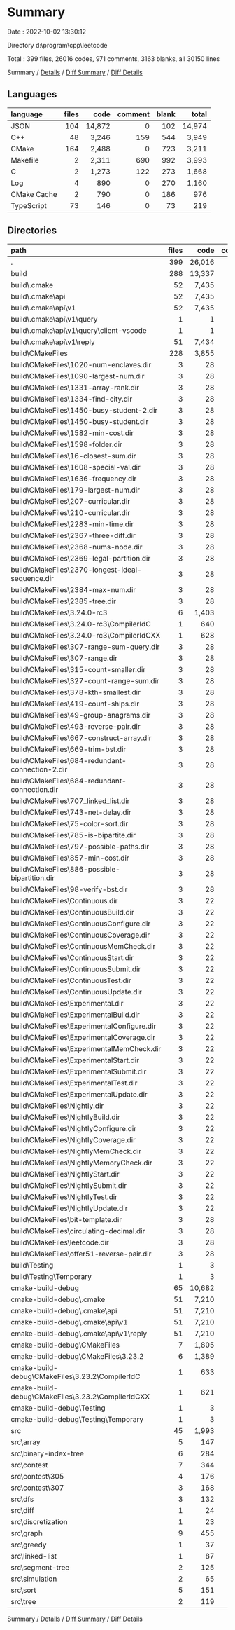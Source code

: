 # Summary

Date : 2022-10-02 13:30:12

Directory d:\\program\\cpp\\leetcode

Total : 399 files,  26016 codes, 971 comments, 3163 blanks, all 30150 lines

Summary / [Details](details.md) / [Diff Summary](diff.md) / [Diff Details](diff-details.md)

## Languages
| language | files | code | comment | blank | total |
| :--- | ---: | ---: | ---: | ---: | ---: |
| JSON | 104 | 14,872 | 0 | 102 | 14,974 |
| C++ | 48 | 3,246 | 159 | 544 | 3,949 |
| CMake | 164 | 2,488 | 0 | 723 | 3,211 |
| Makefile | 2 | 2,311 | 690 | 992 | 3,993 |
| C | 2 | 1,273 | 122 | 273 | 1,668 |
| Log | 4 | 890 | 0 | 270 | 1,160 |
| CMake Cache | 2 | 790 | 0 | 186 | 976 |
| TypeScript | 73 | 146 | 0 | 73 | 219 |

## Directories
| path | files | code | comment | blank | total |
| :--- | ---: | ---: | ---: | ---: | ---: |
| . | 399 | 26,016 | 971 | 3,163 | 30,150 |
| build | 288 | 13,337 | 485 | 1,741 | 15,563 |
| build\\.cmake | 52 | 7,435 | 0 | 51 | 7,486 |
| build\\.cmake\\api | 52 | 7,435 | 0 | 51 | 7,486 |
| build\\.cmake\\api\\v1 | 52 | 7,435 | 0 | 51 | 7,486 |
| build\\.cmake\\api\\v1\\query | 1 | 1 | 0 | 0 | 1 |
| build\\.cmake\\api\\v1\\query\\client-vscode | 1 | 1 | 0 | 0 | 1 |
| build\\.cmake\\api\\v1\\reply | 51 | 7,434 | 0 | 51 | 7,485 |
| build\\CMakeFiles | 228 | 3,855 | 124 | 1,122 | 5,101 |
| build\\CMakeFiles\\1020-num-enclaves.dir | 3 | 28 | 0 | 9 | 37 |
| build\\CMakeFiles\\1090-largest-num.dir | 3 | 28 | 0 | 9 | 37 |
| build\\CMakeFiles\\1331-array-rank.dir | 3 | 28 | 0 | 9 | 37 |
| build\\CMakeFiles\\1334-find-city.dir | 3 | 28 | 0 | 9 | 37 |
| build\\CMakeFiles\\1450-busy-student-2.dir | 3 | 28 | 0 | 9 | 37 |
| build\\CMakeFiles\\1450-busy-student.dir | 3 | 28 | 0 | 9 | 37 |
| build\\CMakeFiles\\1582-min-cost.dir | 3 | 28 | 0 | 9 | 37 |
| build\\CMakeFiles\\1598-folder.dir | 3 | 28 | 0 | 9 | 37 |
| build\\CMakeFiles\\16-closest-sum.dir | 3 | 28 | 0 | 9 | 37 |
| build\\CMakeFiles\\1608-special-val.dir | 3 | 28 | 0 | 9 | 37 |
| build\\CMakeFiles\\1636-frequency.dir | 3 | 28 | 0 | 9 | 37 |
| build\\CMakeFiles\\179-largest-num.dir | 3 | 28 | 0 | 9 | 37 |
| build\\CMakeFiles\\207-curricular.dir | 3 | 28 | 0 | 9 | 37 |
| build\\CMakeFiles\\210-curricular.dir | 3 | 28 | 0 | 9 | 37 |
| build\\CMakeFiles\\2283-min-time.dir | 3 | 28 | 0 | 9 | 37 |
| build\\CMakeFiles\\2367-three-diff.dir | 3 | 28 | 0 | 9 | 37 |
| build\\CMakeFiles\\2368-nums-node.dir | 3 | 28 | 0 | 9 | 37 |
| build\\CMakeFiles\\2369-legal-partition.dir | 3 | 28 | 0 | 9 | 37 |
| build\\CMakeFiles\\2370-longest-ideal-sequence.dir | 3 | 28 | 0 | 9 | 37 |
| build\\CMakeFiles\\2384-max-num.dir | 3 | 28 | 0 | 9 | 37 |
| build\\CMakeFiles\\2385-tree.dir | 3 | 28 | 0 | 9 | 37 |
| build\\CMakeFiles\\3.24.0-rc3 | 6 | 1,403 | 124 | 319 | 1,846 |
| build\\CMakeFiles\\3.24.0-rc3\\CompilerIdC | 1 | 640 | 61 | 138 | 839 |
| build\\CMakeFiles\\3.24.0-rc3\\CompilerIdCXX | 1 | 628 | 63 | 136 | 827 |
| build\\CMakeFiles\\307-range-sum-query.dir | 3 | 28 | 0 | 9 | 37 |
| build\\CMakeFiles\\307-range.dir | 3 | 28 | 0 | 9 | 37 |
| build\\CMakeFiles\\315-count-smaller.dir | 3 | 28 | 0 | 9 | 37 |
| build\\CMakeFiles\\327-count-range-sum.dir | 3 | 28 | 0 | 9 | 37 |
| build\\CMakeFiles\\378-kth-smallest.dir | 3 | 28 | 0 | 9 | 37 |
| build\\CMakeFiles\\419-count-ships.dir | 3 | 28 | 0 | 9 | 37 |
| build\\CMakeFiles\\49-group-anagrams.dir | 3 | 28 | 0 | 9 | 37 |
| build\\CMakeFiles\\493-reverse-pair.dir | 3 | 28 | 0 | 9 | 37 |
| build\\CMakeFiles\\667-construct-array.dir | 3 | 28 | 0 | 9 | 37 |
| build\\CMakeFiles\\669-trim-bst.dir | 3 | 28 | 0 | 9 | 37 |
| build\\CMakeFiles\\684-redundant-connection-2.dir | 3 | 28 | 0 | 9 | 37 |
| build\\CMakeFiles\\684-redundant-connection.dir | 3 | 28 | 0 | 9 | 37 |
| build\\CMakeFiles\\707_linked_list.dir | 3 | 28 | 0 | 9 | 37 |
| build\\CMakeFiles\\743-net-delay.dir | 3 | 28 | 0 | 9 | 37 |
| build\\CMakeFiles\\75-color-sort.dir | 3 | 28 | 0 | 9 | 37 |
| build\\CMakeFiles\\785-is-bipartite.dir | 3 | 28 | 0 | 9 | 37 |
| build\\CMakeFiles\\797-possible-paths.dir | 3 | 28 | 0 | 9 | 37 |
| build\\CMakeFiles\\857-min-cost.dir | 3 | 28 | 0 | 9 | 37 |
| build\\CMakeFiles\\886-possible-bipartition.dir | 3 | 28 | 0 | 9 | 37 |
| build\\CMakeFiles\\98-verify-bst.dir | 3 | 28 | 0 | 9 | 37 |
| build\\CMakeFiles\\Continuous.dir | 3 | 22 | 0 | 9 | 31 |
| build\\CMakeFiles\\ContinuousBuild.dir | 3 | 22 | 0 | 9 | 31 |
| build\\CMakeFiles\\ContinuousConfigure.dir | 3 | 22 | 0 | 9 | 31 |
| build\\CMakeFiles\\ContinuousCoverage.dir | 3 | 22 | 0 | 9 | 31 |
| build\\CMakeFiles\\ContinuousMemCheck.dir | 3 | 22 | 0 | 9 | 31 |
| build\\CMakeFiles\\ContinuousStart.dir | 3 | 22 | 0 | 9 | 31 |
| build\\CMakeFiles\\ContinuousSubmit.dir | 3 | 22 | 0 | 9 | 31 |
| build\\CMakeFiles\\ContinuousTest.dir | 3 | 22 | 0 | 9 | 31 |
| build\\CMakeFiles\\ContinuousUpdate.dir | 3 | 22 | 0 | 9 | 31 |
| build\\CMakeFiles\\Experimental.dir | 3 | 22 | 0 | 9 | 31 |
| build\\CMakeFiles\\ExperimentalBuild.dir | 3 | 22 | 0 | 9 | 31 |
| build\\CMakeFiles\\ExperimentalConfigure.dir | 3 | 22 | 0 | 9 | 31 |
| build\\CMakeFiles\\ExperimentalCoverage.dir | 3 | 22 | 0 | 9 | 31 |
| build\\CMakeFiles\\ExperimentalMemCheck.dir | 3 | 22 | 0 | 9 | 31 |
| build\\CMakeFiles\\ExperimentalStart.dir | 3 | 22 | 0 | 9 | 31 |
| build\\CMakeFiles\\ExperimentalSubmit.dir | 3 | 22 | 0 | 9 | 31 |
| build\\CMakeFiles\\ExperimentalTest.dir | 3 | 22 | 0 | 9 | 31 |
| build\\CMakeFiles\\ExperimentalUpdate.dir | 3 | 22 | 0 | 9 | 31 |
| build\\CMakeFiles\\Nightly.dir | 3 | 22 | 0 | 9 | 31 |
| build\\CMakeFiles\\NightlyBuild.dir | 3 | 22 | 0 | 9 | 31 |
| build\\CMakeFiles\\NightlyConfigure.dir | 3 | 22 | 0 | 9 | 31 |
| build\\CMakeFiles\\NightlyCoverage.dir | 3 | 22 | 0 | 9 | 31 |
| build\\CMakeFiles\\NightlyMemCheck.dir | 3 | 22 | 0 | 9 | 31 |
| build\\CMakeFiles\\NightlyMemoryCheck.dir | 3 | 22 | 0 | 9 | 31 |
| build\\CMakeFiles\\NightlyStart.dir | 3 | 22 | 0 | 9 | 31 |
| build\\CMakeFiles\\NightlySubmit.dir | 3 | 22 | 0 | 9 | 31 |
| build\\CMakeFiles\\NightlyTest.dir | 3 | 22 | 0 | 9 | 31 |
| build\\CMakeFiles\\NightlyUpdate.dir | 3 | 22 | 0 | 9 | 31 |
| build\\CMakeFiles\\bit-template.dir | 3 | 28 | 0 | 9 | 37 |
| build\\CMakeFiles\\circulating-decimal.dir | 3 | 28 | 0 | 9 | 37 |
| build\\CMakeFiles\\leetcode.dir | 3 | 28 | 0 | 9 | 37 |
| build\\CMakeFiles\\offer51-reverse-pair.dir | 3 | 28 | 0 | 9 | 37 |
| build\\Testing | 1 | 3 | 0 | 1 | 4 |
| build\\Testing\\Temporary | 1 | 3 | 0 | 1 | 4 |
| cmake-build-debug | 65 | 10,682 | 453 | 1,147 | 12,282 |
| cmake-build-debug\\.cmake | 51 | 7,210 | 0 | 51 | 7,261 |
| cmake-build-debug\\.cmake\\api | 51 | 7,210 | 0 | 51 | 7,261 |
| cmake-build-debug\\.cmake\\api\\v1 | 51 | 7,210 | 0 | 51 | 7,261 |
| cmake-build-debug\\.cmake\\api\\v1\\reply | 51 | 7,210 | 0 | 51 | 7,261 |
| cmake-build-debug\\CMakeFiles | 7 | 1,805 | 124 | 446 | 2,375 |
| cmake-build-debug\\CMakeFiles\\3.23.2 | 6 | 1,389 | 124 | 313 | 1,826 |
| cmake-build-debug\\CMakeFiles\\3.23.2\\CompilerIdC | 1 | 633 | 61 | 135 | 829 |
| cmake-build-debug\\CMakeFiles\\3.23.2\\CompilerIdCXX | 1 | 621 | 63 | 133 | 817 |
| cmake-build-debug\\Testing | 1 | 3 | 0 | 1 | 4 |
| cmake-build-debug\\Testing\\Temporary | 1 | 3 | 0 | 1 | 4 |
| src | 45 | 1,993 | 33 | 273 | 2,299 |
| src\\array | 5 | 147 | 0 | 16 | 163 |
| src\\binary-index-tree | 6 | 284 | 5 | 41 | 330 |
| src\\contest | 7 | 344 | 5 | 32 | 381 |
| src\\contest\\305 | 4 | 176 | 5 | 14 | 195 |
| src\\contest\\307 | 3 | 168 | 0 | 18 | 186 |
| src\\dfs | 3 | 132 | 0 | 19 | 151 |
| src\\diff | 1 | 24 | 0 | 1 | 25 |
| src\\discretization | 1 | 23 | 0 | 3 | 26 |
| src\\graph | 9 | 455 | 10 | 72 | 537 |
| src\\greedy | 1 | 37 | 0 | 3 | 40 |
| src\\linked-list | 1 | 87 | 0 | 10 | 97 |
| src\\segment-tree | 2 | 125 | 2 | 15 | 142 |
| src\\simulation | 2 | 65 | 2 | 10 | 77 |
| src\\sort | 5 | 151 | 8 | 24 | 183 |
| src\\tree | 2 | 119 | 1 | 27 | 147 |

Summary / [Details](details.md) / [Diff Summary](diff.md) / [Diff Details](diff-details.md)